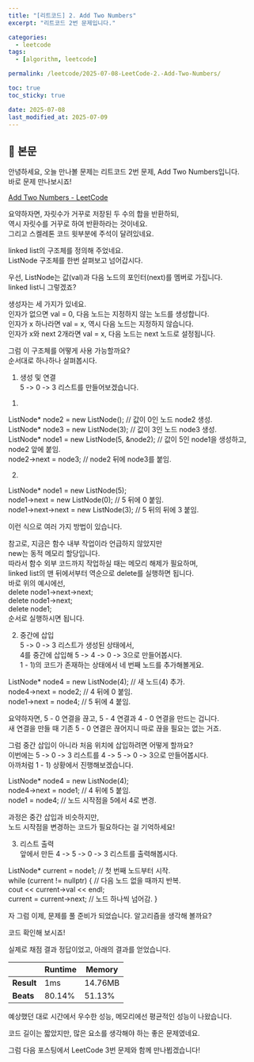 ```yaml
---
title: "[리트코드] 2. Add Two Numbers"
excerpt: "리트코드 2번 문제입니다."

categories:
  - leetcode
tags:
  - [algorithm, leetcode]

permalink: /leetcode/2025-07-08-LeetCode-2.-Add-Two-Numbers/

toc: true
toc_sticky: true

date: 2025-07-08
last_modified_at: 2025-07-09
---
```


## 🦥 본문

안녕하세요, 오늘 만나볼 문제는 리트코드 2번 문제, Add Two Numbers입니다.  
바로 문제 만나보시죠!  
  
[Add Two Numbers - LeetCode](https://leetcode.com/problems/add-two-numbers/)  
  
요약하자면, 자릿수가 거꾸로 저장된 두 수의 합을 반환하되,  
역시 자릿수를 거꾸로 하여 반환하라는 것이네요.  
그리고 스켈레톤 코드 윗부분에 주석이 달려있네요.  
  
<script src="https://gist.github.com/redjo99/7061660754756a61ee79551f0eabb7a3.js"></script>  
  
linked list의 구조체를 정의해 주었네요.  
ListNode 구조체를 한번 살펴보고 넘어갑시다.  
  
우선, ListNode는 값(val)과 다음 노드의 포인터(next)를 멤버로 가집니다.  
linked list니 그렇겠죠?  
  
생성자는 세 가지가 있네요.  
인자가 없으면 val = 0, 다음 노드는 지정하지 않는 노드를 생성합니다.  
인자가 x 하나라면 val = x, 역시 다음 노드는 지정하지 않습니다.  
인자가 x와 next 2개라면 val = x, 다음 노드는 next 노드로 설정됩니다.  
  
그럼 이 구조체를 어떻게 사용 가능할까요?  
순서대로 하나하나 살펴봅시다.  
  
1. 생성 및 연결  
5 -> 0 -> 3 리스트를 만들어보겠습니다.  
  
1)  
ListNode* node2 = new ListNode();   // 값이 0인 노드 node2 생성.  
ListNode* node3 = new ListNode(3);   // 값이 3인 노드 node3 생성.  
ListNode* node1 = new ListNode(5, &node2);   // 값이 5인 node1을 생성하고, node2 앞에 붙임.  
node2->next = node3;   // node2 뒤에 node3를 붙임.
  
2)  
ListNode* node1 = new ListNode(5);  
node1->next = new ListNode(0);   // 5 뒤에 0 붙임.   
node1->next->next = new ListNode(3);   // 5 뒤의 뒤에 3 붙임.  
  
이런 식으로 여러 가지 방법이 있습니다.  
  
참고로, 지금은 함수 내부 작업이라 언급하지 않았지만  
new는 동적 메모리 할당입니다.  
따라서 함수 외부 코드까지 작업하실 때는 메모리 해제가 필요하며,  
linked list의 맨 뒤에서부터 역순으로 delete를 실행하면 됩니다.  
바로 위의 예시에선,  
delete node1->next->next;  
delete node1->next;  
delete node1;  
순서로 실행하시면 됩니다.  
  
2. 중간에 삽입  
5 -> 0 -> 3 리스트가 생성된 상태에서,  
4를 중간에 삽입해 5 -> 4 -> 0 -> 3으로 만들어봅시다.  
1 - 1)의 코드가 존재하는 상태에서 네 번째 노드를 추가해볼게요.  
  
ListNode* node4 = new ListNode(4);   // 새 노드(4) 추가.  
node4->next = node2;   // 4 뒤에 0 붙임.  
node1->next = node4;   // 5 뒤에 4 붙임.  
  
요약하자면, 5 - 0 연결을 끊고, 5 - 4 연결과 4 - 0 연결을 만드는 겁니다.  
새 연결을 만들 때 기존 5 - 0 연결은 끊어지니 따로 끊을 필요는 없는 거죠.  
  
그럼 중간 삽입이 아니라 처음 위치에 삽입하려면 어떻게 할까요?  
이번에는 5 -> 0 -> 3 리스트를 4 -> 5 -> 0 -> 3으로 만들어봅시다.  
아까처럼 1 - 1) 상황에서 진행해보겠습니다.  
  
ListNode* node4 = new ListNode(4);  
node4->next = node1;   // 4 뒤에 5 붙임.  
node1 = node4;   // 노드 시작점을 5에서 4로 변경.
  
과정은 중간 삽입과 비슷하지만,  
노드 시작점을 변경하는 코드가 필요하다는 걸 기억하세요!  
  
3. 리스트 출력  
앞에서 만든 4 -> 5 -> 0 -> 3 리스트를 출력해봅시다.
  
ListNode* current = node1;   // 첫 번째 노드부터 시작.  
while (current != nullptr) {   // 다음 노드 없을 때까지 반복.  
  cout << current->val << endl;  
  current = current->next;   // 노드 하나씩 넘어감.
}
  
  
자 그럼 이제, 문제를 풀 준비가 되었습니다. 알고리즘을 생각해 볼까요?  
  

  
코드 확인해 보시죠!  
  
<script src="https://gist.github.com/redjo99/d7a3a9ceec3058ef872554a48e37f1d3.js"></script>  
  
  
  
실제로 채점 결과 정답이었고, 아래의 결과를 얻었습니다.  
  
|  | Runtime | Memory |
| --- | --- | --- |
| **Result** | 1ms | 14.76MB |
| **Beats** | 80.14% | 51.13% |
   
예상했던 대로 시간에서 우수한 성능, 메모리에선 평균적인 성능이 나왔습니다.  
  
코드 길이는 짧았지만, 많은 요소를 생각해야 하는 좋은 문제였네요.  
  
그럼 다음 포스팅에서 LeetCode 3번 문제와 함께 만나뵙겠습니다!
